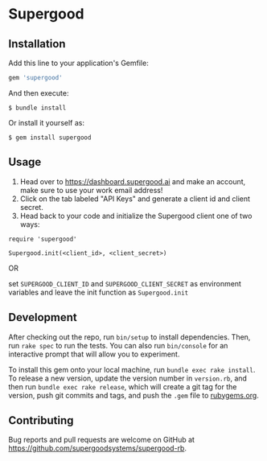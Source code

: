 # Supergood

## Installation

Add this line to your application's Gemfile:

```ruby
gem 'supergood'
```

And then execute:

    $ bundle install

Or install it yourself as:

    $ gem install supergood

## Usage

1. Head over to https://dashboard.supergood.ai and make an account, make sure to use your work email address!
2. Click on the tab labeled "API Keys" and generate a client id and client secret.
3. Head back to your code and initialize the Supergood client one of two ways:

```
require 'supergood'

Supergood.init(<client_id>, <client_secret>)
```
OR

set `SUPERGOOD_CLIENT_ID` and `SUPERGOOD_CLIENT_SECRET` as environment variables and leave the init function as `Supergood.init` 


## Development

After checking out the repo, run `bin/setup` to install dependencies. Then, run `rake spec` to run the tests. You can also run `bin/console` for an interactive prompt that will allow you to experiment.

To install this gem onto your local machine, run `bundle exec rake install`. To release a new version, update the version number in `version.rb`, and then run `bundle exec rake release`, which will create a git tag for the version, push git commits and tags, and push the `.gem` file to [rubygems.org](https://rubygems.org).

## Contributing

Bug reports and pull requests are welcome on GitHub at https://github.com/supergoodsystems/supergood-rb.

